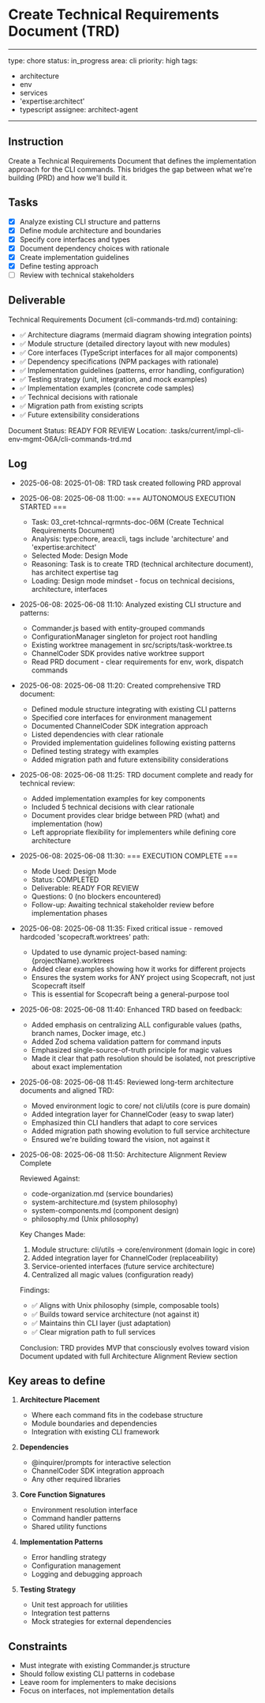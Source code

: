 # Create Technical Requirements Document (TRD)

---
type: chore
status: in_progress
area: cli
priority: high
tags:
  - architecture
  - env
  - services
  - 'expertise:architect'
  - typescript
assignee: architect-agent
---


## Instruction
Create a Technical Requirements Document that defines the implementation approach for the CLI commands. This bridges the gap between what we're building (PRD) and how we'll build it.

## Tasks
- [x] Analyze existing CLI structure and patterns
- [x] Define module architecture and boundaries
- [x] Specify core interfaces and types
- [x] Document dependency choices with rationale
- [x] Create implementation guidelines
- [x] Define testing approach
- [ ] Review with technical stakeholders

## Deliverable
Technical Requirements Document (cli-commands-trd.md) containing:
- ✅ Architecture diagrams (mermaid diagram showing integration points)
- ✅ Module structure (detailed directory layout with new modules)
- ✅ Core interfaces (TypeScript interfaces for all major components)
- ✅ Dependency specifications (NPM packages with rationale)
- ✅ Implementation guidelines (patterns, error handling, configuration)
- ✅ Testing strategy (unit, integration, and mock examples)
- ✅ Implementation examples (concrete code samples)
- ✅ Technical decisions with rationale
- ✅ Migration path from existing scripts
- ✅ Future extensibility considerations

Document Status: READY FOR REVIEW
Location: .tasks/current/impl-cli-env-mgmt-06A/cli-commands-trd.md

## Log
- 2025-06-08: 2025-01-08: TRD task created following PRD approval
- 2025-06-08: 2025-06-08 11:00: === AUTONOMOUS EXECUTION STARTED ===
  - Task: 03_cret-tchncal-rqrmnts-doc-06M (Create Technical Requirements Document)
  - Analysis: type:chore, area:cli, tags include 'architecture' and 'expertise:architect'
  - Selected Mode: Design Mode
  - Reasoning: Task is to create TRD (technical architecture document), has architect expertise tag
  - Loading: Design mode mindset - focus on technical decisions, architecture, interfaces
- 2025-06-08: 2025-06-08 11:10: Analyzed existing CLI structure and patterns:
  - Commander.js based with entity-grouped commands
  - ConfigurationManager singleton for project root handling
  - Existing worktree management in src/scripts/task-worktree.ts
  - ChannelCoder SDK provides native worktree support
  - Read PRD document - clear requirements for env, work, dispatch commands
- 2025-06-08: 2025-06-08 11:20: Created comprehensive TRD document:
  - Defined module structure integrating with existing CLI patterns
  - Specified core interfaces for environment management
  - Documented ChannelCoder SDK integration approach
  - Listed dependencies with clear rationale
  - Provided implementation guidelines following existing patterns
  - Defined testing strategy with examples
  - Added migration path and future extensibility considerations
- 2025-06-08: 2025-06-08 11:25: TRD document complete and ready for technical review:
  - Added implementation examples for key components
  - Included 5 technical decisions with clear rationale
  - Document provides clear bridge between PRD (what) and implementation (how)
  - Left appropriate flexibility for implementers while defining core architecture
- 2025-06-08: 2025-06-08 11:30: === EXECUTION COMPLETE ===
  - Mode Used: Design Mode
  - Status: COMPLETED
  - Deliverable: READY FOR REVIEW
  - Questions: 0 (no blockers encountered)
  - Follow-up: Awaiting technical stakeholder review before implementation phases
- 2025-06-08: 2025-06-08 11:35: Fixed critical issue - removed hardcoded 'scopecraft.worktrees' path:
  - Updated to use dynamic project-based naming: {projectName}.worktrees
  - Added clear examples showing how it works for different projects
  - Ensures the system works for ANY project using Scopecraft, not just Scopecraft itself
  - This is essential for Scopecraft being a general-purpose tool
- 2025-06-08: 2025-06-08 11:40: Enhanced TRD based on feedback:
  - Added emphasis on centralizing ALL configurable values (paths, branch names, Docker image, etc.)
  - Added Zod schema validation pattern for command inputs
  - Emphasized single-source-of-truth principle for magic values
  - Made it clear that path resolution should be isolated, not prescriptive about exact implementation
- 2025-06-08: 2025-06-08 11:45: Reviewed long-term architecture documents and aligned TRD:
  - Moved environment logic to core/ not cli/utils (core is pure domain)
  - Added integration layer for ChannelCoder (easy to swap later)
  - Emphasized thin CLI handlers that adapt to core services
  - Added migration path showing evolution to full service architecture
  - Ensured we're building toward the vision, not against it
- 2025-06-08: 2025-06-08 11:50: Architecture Alignment Review Complete

  Reviewed Against:
  - code-organization.md (service boundaries)
  - system-architecture.md (system philosophy)
  - system-components.md (component design)
  - philosophy.md (Unix philosophy)

  Key Changes Made:
  1. Module structure: cli/utils → core/environment (domain logic in core)
  2. Added integration layer for ChannelCoder (replaceability)
  3. Service-oriented interfaces (future service architecture)
  4. Centralized all magic values (configuration ready)

  Findings:
  - ✅ Aligns with Unix philosophy (simple, composable tools)
  - ✅ Builds toward service architecture (not against it)
  - ✅ Maintains thin CLI layer (just adaptation)
  - ✅ Clear migration path to full services

  Conclusion: TRD provides MVP that consciously evolves toward vision
  Document updated with full Architecture Alignment Review section

## Key areas to define
1. **Architecture Placement**
   - Where each command fits in the codebase structure
   - Module boundaries and dependencies
   - Integration with existing CLI framework

2. **Dependencies**
   - @inquirer/prompts for interactive selection
   - ChannelCoder SDK integration approach
   - Any other required libraries

3. **Core Function Signatures**
   - Environment resolution interface
   - Command handler patterns
   - Shared utility functions

4. **Implementation Patterns**
   - Error handling strategy
   - Configuration management
   - Logging and debugging approach

5. **Testing Strategy**
   - Unit test approach for utilities
   - Integration test patterns
   - Mock strategies for external dependencies

## Constraints
- Must integrate with existing Commander.js structure
- Should follow existing CLI patterns in codebase
- Leave room for implementers to make decisions
- Focus on interfaces, not implementation details
